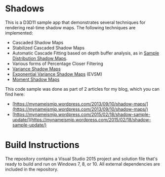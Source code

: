 # Shadows

This is a D3D11 sample app that demonstrates several techniques for rendering real-time shadow maps. The following techniques are implemented:

* Cascaded Shadow Maps
* Stabilized Cascaded Shadow Maps
* Automatic Cascade Fitting based on depth buffer analysis, as in [Sample Distribution Shadow Maps](https://software.intel.com/en-us/articles/sample-distribution-shadow-maps).
* Various forms of Percentage Closer Filtering
* [Variance Shadow Maps](http://www.punkuser.net/vsm/vsm_paper.pdf)
* [Exponential Variance Shadow Maps](http://www.punkuser.net/lvsm/lvsm_web.pdf) (EVSM)
* [Moment Shadow Maps](http://cg.cs.uni-bonn.de/en/publications/paper-details/peters-2015-msm/)

This code sample was done as part of 2 articles for my blog, which you can find here:

* [https://mynameismjp.wordpress.com/2013/09/10/shadow-maps/](https://mynameismjp.wordpress.com/2013/09/10/shadow-maps/)
* [https://mynameismjp.wordpress.com/2015/02/18/shadow-sample-update/](https://mynameismjp.wordpress.com/2015/02/18/shadow-sample-update/)

# Build Instructions

The repository contains a Visual Studio 2015 project and solution file that's ready to build and run on Windows 7, 8, or 10. All external dependencies are included in the repository.
